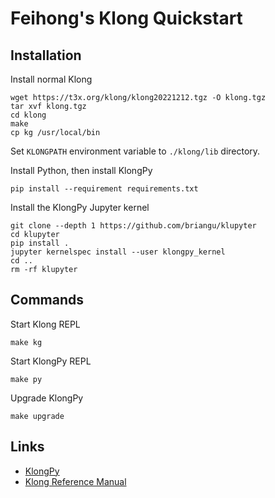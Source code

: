 # Feihong's Klong Quickstart

## Installation

Install normal Klong

    wget https://t3x.org/klong/klong20221212.tgz -O klong.tgz
    tar xvf klong.tgz
    cd klong
    make
    cp kg /usr/local/bin

Set `KLONGPATH` environment variable to `./klong/lib` directory.

Install Python, then install KlongPy
 
    pip install --requirement requirements.txt

Install the KlongPy Jupyter kernel

    git clone --depth 1 https://github.com/briangu/klupyter
    cd klupyter
    pip install .
    jupyter kernelspec install --user klongpy_kernel
    cd ..
    rm -rf klupyter

## Commands

Start Klong REPL

    make kg

Start KlongPy REPL

    make py

Upgrade KlongPy

    make upgrade

## Links

- [KlongPy](https://github.com/briangu/klongpy)
- [Klong Reference Manual](https://t3x.org/klong/klong-ref.txt.html)
